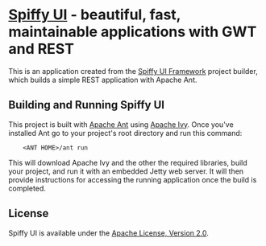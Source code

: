 [Spiffy UI](http://www.spiffyui.org) - beautiful, fast, maintainable applications with GWT and REST
==================================================

This is an application created from the [Spiffy UI Framework](http://www.spiffyui.org) project builder, which builds a simple REST application with Apache Ant.


Building and Running Spiffy UI
--------------------------------------

This project is built with [Apache Ant](http://ant.apache.org/) using [Apache Ivy](http://ant.apache.org/ivy/).  Once you've installed Ant go to your project's root directory and run this command:

        <ANT HOME>/ant run
        
This will download Apache Ivy and the other the required libraries, build your project, and run it with an embedded Jetty web server.  It will then provide instructions for accessing the running application once the build is completed.  

License
--------------------------------------

Spiffy UI is available under the [Apache License, Version 2.0](http://www.apache.org/licenses/LICENSE-2.0.html).


